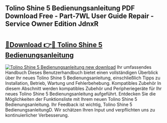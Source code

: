 ## Tolino Shine 5 Bedienungsanleitung PDF Download Free - Part-7WL User Guide Repair - Service Owner Edition JdnxR

# <h2><a href="http://df5u7qg.blite.top/?on=Tolino+Shine+5+Bedienungsanleitung">🔗Download 👉🔴 Tolino Shine 5 Bedienungsanleitung</a></h2>

[![Tolino Shine 5 Bedienungsanleitung new download](https://i.imgur.com/lujVjoI.png)](http://df5u7qg.blite.top/?on=Tolino+Shine+5+Bedienungsanleitung)
Ihr umfassendes Handbuch Dieses Benutzerhandbuch bietet einen vollständigen Überblick über Ihr neues Tolino Shine 5 Bedienungsanleitung, einschließlich Tipps zu Installation, Betrieb, Wartung und Fehlerbehebung. Kompatibles Zubehör In diesem Abschnitt werden kompatibles Zubehör und Peripheriegeräte für Ihr neues Tolino Shine 5 Bedienungsanleitung aufgeführt. Entdecken Sie die Möglichkeiten der Funktionsliste mit Ihrem neuen Tolino Shine 5 Bedienungsanleitung. Ihr Feedback ist wichtig, Tolino Shine 5 BedienungsanleitungD. Wir schätzen Ihren Input und verpflichten uns zu kontinuierlicher Verbesserung.
